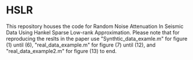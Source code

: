 # HSLR

 This repository houses the code for Random Noise Attenuation In Seismic Data Using Hankel Sparse Low-rank Approximation. 
 Please note that for reproducing the reslts in the paper use
"Synthtic_data_examle.m"  for   figure (1) until (6), 
"real_data_example.m" for figure (7) until (12), 
and "real_data_example2.m" for figure (13) to end.


